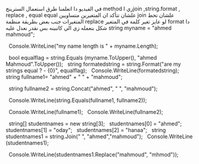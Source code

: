 في الفيديو دا اتعلمنا طرق استعمال السترينج method زي اjoin ,string.format , replace , equal
equal علشان تتأكد ان المتغيرين متساويين
join علشان تحط المتغيرات جنب بعض بطريقة منظمة
replace لو عايز تغير كلمة في المتغير
format دا شكل بنعمله زي الي كاتبينه بس نقدر نعدل عليه
string myname = "ahmed mahmoud";

            Console.WriteLine("my name length is " + myname.Length);

            bool equalflag = string.Equals (myname.ToUpper(), "ahmed Mahmoud".ToUpper());
            string formatedstring = string.Format("are my strings  equal ? - {0}", equalflag);
            Console.WriteLine(formatedstring);
 
            string fullname1= "ahmed" + " " + "mahmoud";

            string fullname2 = string.Concat("ahmed", " ", "mahmoud");

            Console.WriteLine(string.Equals(fullname1, fullname2));

            Console.WriteLine(fullname1);
            Console.WriteLine(fullname2);



            string[] studentnames = new string[3];
            studentnames[0] = "ahmed";
            studentnames[1] = "oday";
            studentnames[2] = "hanaa";
            string studentnames1 = string.Join(" ", "ahmed","mahmoud");
            Console.WriteLine (studentnames1);

            Console.WriteLine(studentnames1.Replace("mahmoud", "mhmod"));
